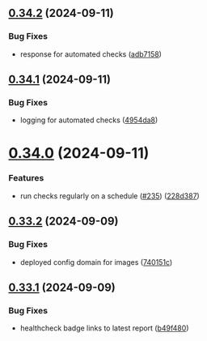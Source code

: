 ## [0.34.2](https://github.com/EddieHubCommunity/HealthCheck/compare/v0.34.1...v0.34.2) (2024-09-11)


### Bug Fixes

* response for automated checks ([adb7158](https://github.com/EddieHubCommunity/HealthCheck/commit/adb7158738656c79e865e33dc373d0162c8f96ed))



## [0.34.1](https://github.com/EddieHubCommunity/HealthCheck/compare/v0.34.0...v0.34.1) (2024-09-11)


### Bug Fixes

* logging for automated checks ([4954da8](https://github.com/EddieHubCommunity/HealthCheck/commit/4954da8c8a5736392171c9cf8baa765e82fe7c23))



# [0.34.0](https://github.com/EddieHubCommunity/HealthCheck/compare/v0.33.2...v0.34.0) (2024-09-11)


### Features

* run checks regularly on a schedule ([#235](https://github.com/EddieHubCommunity/HealthCheck/issues/235)) ([228d387](https://github.com/EddieHubCommunity/HealthCheck/commit/228d38729b2596e2c1d57c871bacce6e34ff1c54))



## [0.33.2](https://github.com/EddieHubCommunity/HealthCheck/compare/v0.33.1...v0.33.2) (2024-09-09)


### Bug Fixes

* deployed config domain for images ([740151c](https://github.com/EddieHubCommunity/HealthCheck/commit/740151c5fafee69161710a2a7e78bc2a1fea7c34))



## [0.33.1](https://github.com/EddieHubCommunity/HealthCheck/compare/v0.33.0...v0.33.1) (2024-09-09)


### Bug Fixes

* healthcheck badge links to latest report ([b49f480](https://github.com/EddieHubCommunity/HealthCheck/commit/b49f48018585e506fb257583de2371ec3f0835a3))



